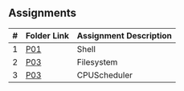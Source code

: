 ##  Assignments

|   #   | Folder Link                             | Assignment Description |
| :---: | --------------------------------------- | ---------------------- |
|   1   | [P01](/5143-Opsys-101/Assignments/P01/) | Shell                  |
|   2   | [P03](/5143-Opsys-101/Assignments/P02/) | Filesystem             |
|   3   | [P03](/5143-Opsys-101/Assignments/P03/) | CPUScheduler           |
